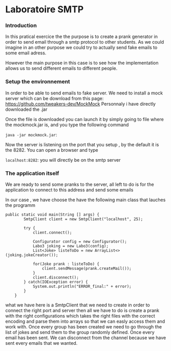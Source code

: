 # Laboratoire SMTP

### Introduction
In this pratical exercice the the purpose is to create a prank generator 
in order to send email through a smtp protocol to other students. As we could imagine 
in an other purpose we could try to actually send fake emails to some email adress.

However the main purpose in this case is to see how the implementation allows us to send 
different emails to different people.

### Setup the environnement

In order to be able to send emails to fake server. We need to install a mock server which can be download from this page:
https://github.com/tweakers-dev/MockMock
Personnaly i have directly downloaded the .jar

Once the file is downloaded you can launch it by simply going to file where the mockmock.jar is, and you type the following command 

`java -jar mockmock.jar`:

Now the server is listening on the port that you setup , by the default it is the 8282. You can open a browser and type 

`localhost:8282`: you will directly be on the smtp server


### The application itself

We are ready to send some pranks to the server, all left to do is for the application to connect to this address and send some emails

In our case , we have choose the have the following main class that lauches the programm
```
public static void main(String [] args) {
        SmtpClient client = new SmtpClient("localhost", 25);
         
        try {
            client.connect();
            
            Configurator config = new Configurator();
            Labo3 joking = new Labo3(config);
            List<Joke> listeToDo = new ArrayList<>(joking.jokeCreator());
   
            for(Joke prank : listeToDo) {
                client.sendMessage(prank.createMail());
            }
            client.disconnect();   
        } catch(IOException error) {
            System.out.println("ERROR_final:" + error);
        } 
    }
```
what we have here is a SmtpClient that we need to create in order to connect the right port and server then all we have to do is create a prank with the right configurations which takes the right files with the correct encoding and parse them into arrays so that we can easly access them and work with.
Once every group has been created we need to go through the list of jokes and send them to the group randomly defined.
Once every email has been sent. We can disconnect from the channel because we have sent every emails that we wanted.